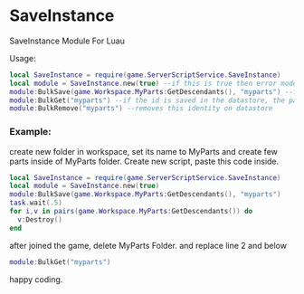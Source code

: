 # SaveInstance
SaveInstance Module For Luau

Usage:
```lua
local SaveInstance = require(game.ServerScriptService.SaveInstance)
local module = SaveInstance.new(true) --if this is true then error mode is on
module:BulkSave(game.Workspace.MyParts:GetDescendants(), "myparts") --first is basepart folder or model and second is identity for datastore
module:BulkGet("myparts") --if the id is saved in the datastore, the parts are cloned in the workspace with recent properties
module:BulkRemove("myparts") --removes this identity on datastore
```

### Example:
create new folder in workspace, set its name to MyParts and create few parts inside of MyParts folder.
Create new script, paste this code inside.

```lua
local SaveInstance = require(game.ServerScriptService.SaveInstance)
local module = SaveInstance.new(true)
module:BulkSave(game.Workspace.MyParts:GetDescendants(), "myparts")
task.wait(.5)
for i,v in pairs(game.Workspace.MyParts:GetDescendants()) do
  v:Destroy()
end

```
after joined the game, delete MyParts Folder.
and replace line 2 and below

```lua
module:BulkGet("myparts")
```

happy coding.
